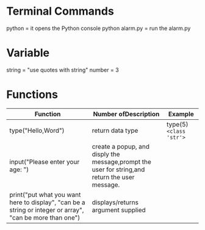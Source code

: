 # Terminal Commands
python = it opens the Python console
python alarm.py = run the alarm.py 

# Variable
string = "use quotes with string"
number = 3

# Functions

 
| Function     | Number ofDescription | Example |
| ----------- | ----------- | ----------- |
| type("Hello,Word") | return data type  | type(5) `<class 'str'>` |
| input("Please enter your age: ")| create a popup, and disply the message,prompt the user for string,and return the user message.| 
| print("put what you want here to display", "can be a string or integer or array", "can be more than one")| displays/returns argument supplied|        |
